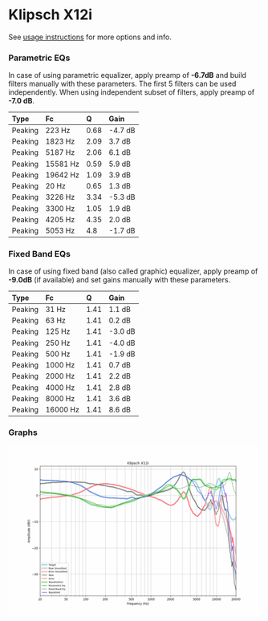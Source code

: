# Klipsch X12i
See [usage instructions](https://github.com/jaakkopasanen/AutoEq#usage) for more options and info.

### Parametric EQs
In case of using parametric equalizer, apply preamp of **-6.7dB** and build filters manually
with these parameters. The first 5 filters can be used independently.
When using independent subset of filters, apply preamp of **-7.0 dB**.

| Type    | Fc       |    Q | Gain    |
|:--------|:---------|:-----|:--------|
| Peaking | 223 Hz   | 0.68 | -4.7 dB |
| Peaking | 1823 Hz  | 2.09 | 3.7 dB  |
| Peaking | 5187 Hz  | 2.06 | 6.1 dB  |
| Peaking | 15581 Hz | 0.59 | 5.9 dB  |
| Peaking | 19642 Hz | 1.09 | 3.9 dB  |
| Peaking | 20 Hz    | 0.65 | 1.3 dB  |
| Peaking | 3226 Hz  | 3.34 | -5.3 dB |
| Peaking | 3300 Hz  | 1.05 | 1.9 dB  |
| Peaking | 4205 Hz  | 4.35 | 2.0 dB  |
| Peaking | 5053 Hz  | 4.8  | -1.7 dB |

### Fixed Band EQs
In case of using fixed band (also called graphic) equalizer, apply preamp of **-9.0dB**
(if available) and set gains manually with these parameters.

| Type    | Fc       |    Q | Gain    |
|:--------|:---------|:-----|:--------|
| Peaking | 31 Hz    | 1.41 | 1.1 dB  |
| Peaking | 63 Hz    | 1.41 | 0.2 dB  |
| Peaking | 125 Hz   | 1.41 | -3.0 dB |
| Peaking | 250 Hz   | 1.41 | -4.0 dB |
| Peaking | 500 Hz   | 1.41 | -1.9 dB |
| Peaking | 1000 Hz  | 1.41 | 0.7 dB  |
| Peaking | 2000 Hz  | 1.41 | 2.2 dB  |
| Peaking | 4000 Hz  | 1.41 | 2.8 dB  |
| Peaking | 8000 Hz  | 1.41 | 3.6 dB  |
| Peaking | 16000 Hz | 1.41 | 8.6 dB  |

### Graphs
![](./Klipsch%20X12i.png)